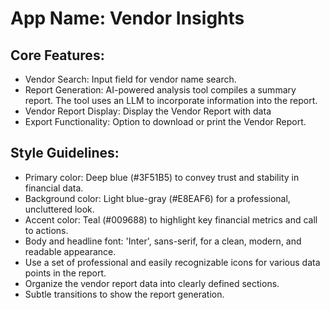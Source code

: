# **App Name**: Vendor Insights

## Core Features:

- Vendor Search: Input field for vendor name search.
- Report Generation: AI-powered analysis tool compiles a summary report. The tool uses an LLM to incorporate information into the report.
- Vendor Report Display: Display the Vendor Report with data
- Export Functionality: Option to download or print the Vendor Report.

## Style Guidelines:

- Primary color: Deep blue (#3F51B5) to convey trust and stability in financial data.
- Background color: Light blue-gray (#E8EAF6) for a professional, uncluttered look.
- Accent color: Teal (#009688) to highlight key financial metrics and call to actions.
- Body and headline font: 'Inter', sans-serif, for a clean, modern, and readable appearance.
- Use a set of professional and easily recognizable icons for various data points in the report.
- Organize the vendor report data into clearly defined sections.
- Subtle transitions to show the report generation.